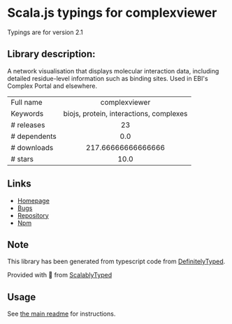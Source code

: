
# Scala.js typings for complexviewer

Typings are for version 2.1

## Library description:
A network visualisation that displays molecular interaction data, including detailed residue-level information such as binding sites. Used in EBI's Complex Portal and elsewhere.

|                    |                 |
| ------------------ | :-------------: |
| Full name          | complexviewer |
| Keywords           | biojs, protein, interactions, complexes |
| # releases         | 23 |
| # dependents       | 0.0 |
| # downloads        | 217.66666666666666 |
| # stars            | 10.0 |

## Links
- [Homepage](https://github.com/MICommunity/ComplexViewer#readme)
- [Bugs](https://github.com/MICommunity/ComplexViewer/issues)
- [Repository](https://github.com/MICommunity/ComplexViewer)
- [Npm](https://www.npmjs.com/package/complexviewer)
    


## Note
This library has been generated from typescript code from [DefinitelyTyped](https://definitelytyped.org).

Provided with :purple_heart: from [ScalablyTyped](https://github.com/oyvindberg/ScalablyTyped)

## Usage
See [the main readme](../../readme.md) for instructions.



